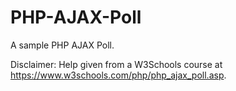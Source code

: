 # PHP-AJAX-Poll
A sample PHP AJAX Poll.

Disclaimer: Help given from a W3Schools course at https://www.w3schools.com/php/php_ajax_poll.asp.
